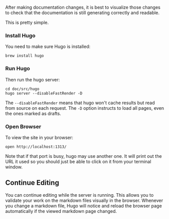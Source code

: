 ---
---

After making documentation changes, it is best to visualize those changes
to check that the documentation is still generating correctly and readable.

This is pretty simple.

### Install Hugo
You need to make sure Hugo is installed:
```shell
brew install hugo  
```

### Run Hugo
Then run the hugo server:
```shell
cd doc/src/hugo
hugo server --disableFastRender -D
```
The `--disableFastRender` means that hugo won't cache results but read from
source on each request. The `-D` option instructs to load all pages, even
the ones marked as drafts. 

### Open Browser
To view the site in your browser:
```shell
open http://localhost:1313/
```
Note that if that port is busy, hugo may use another one. It will print
out the URL it used so you should just be able to click on it from your
terminal window. 

## Continue Editing
You can continue editing while the server is running. This allows you to
validate your work on the markdown files visually in the browser. Whenever
you change a markdown file, Hugo will notice and reload the browser page 
automatically if the viewed markdown page changed. 
